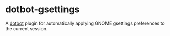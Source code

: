 # dotbot-gsettings

A [dotbot](https://github.com/anishathalye/dotbot) plugin for automatically applying GNOME gsettings preferences to the current session.

